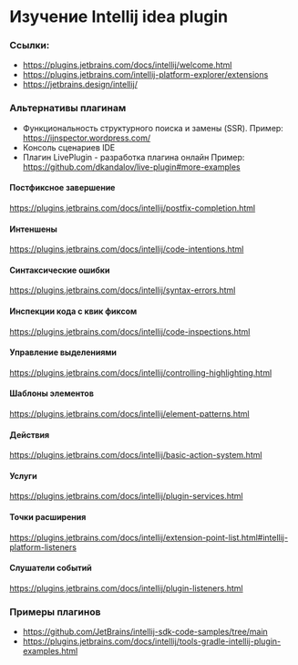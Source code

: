 # Изучение Intellij idea plugin

### Ссылки:

* https://plugins.jetbrains.com/docs/intellij/welcome.html
* https://plugins.jetbrains.com/intellij-platform-explorer/extensions
* https://jetbrains.design/intellij/

### Альтернативы плагинам

* Функциональность структурного поиска и замены (SSR).
Пример: https://ijnspector.wordpress.com/
* Консоль сценариев IDE
* Плагин LivePlugin - разработка плагина онлайн
Пример: https://github.com/dkandalov/live-plugin#more-examples

#### Постфиксное завершение
https://plugins.jetbrains.com/docs/intellij/postfix-completion.html

#### Интеншены
https://plugins.jetbrains.com/docs/intellij/code-intentions.html

#### Синтаксические ошибки
https://plugins.jetbrains.com/docs/intellij/syntax-errors.html

#### Инспекции кода с квик фиксом
https://plugins.jetbrains.com/docs/intellij/code-inspections.html

#### Управление выделениями
https://plugins.jetbrains.com/docs/intellij/controlling-highlighting.html

#### Шаблоны элементов
https://plugins.jetbrains.com/docs/intellij/element-patterns.html

#### Действия
https://plugins.jetbrains.com/docs/intellij/basic-action-system.html

#### Услуги
https://plugins.jetbrains.com/docs/intellij/plugin-services.html

#### Точки расширения
https://plugins.jetbrains.com/docs/intellij/extension-point-list.html#intellij-platform-listeners

#### Слушатели событий
https://plugins.jetbrains.com/docs/intellij/plugin-listeners.html

### Примеры плагинов
* https://github.com/JetBrains/intellij-sdk-code-samples/tree/main
* https://plugins.jetbrains.com/docs/intellij/tools-gradle-intellij-plugin-examples.html